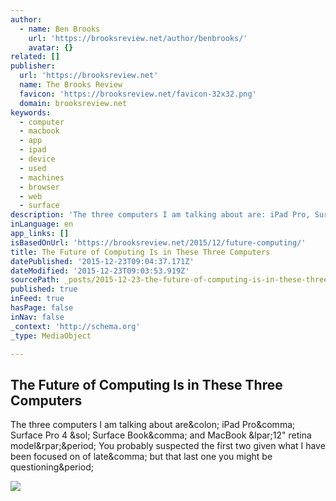 ```yaml
---
author:
  - name: Ben Brooks
    url: 'https://brooksreview.net/author/benbrooks/'
    avatar: {}
related: []
publisher:
  url: 'https://brooksreview.net'
  name: The Brooks Review
  favicon: 'https://brooksreview.net/favicon-32x32.png'
  domain: brooksreview.net
keywords:
  - computer
  - macbook
  - app
  - ipad
  - device
  - used
  - machines
  - browser
  - web
  - surface
description: 'The three computers I am talking about are: iPad Pro, Surface Pro 4 / Surface Book, and MacBook (12" retina model). You probably suspected the first two given what I have been focused on of late, but that last one you might be questioning.'
inLanguage: en
app_links: []
isBasedOnUrl: 'https://brooksreview.net/2015/12/future-computing/'
title: The Future of Computing Is in These Three Computers
datePublished: '2015-12-23T09:04:37.171Z'
dateModified: '2015-12-23T09:03:53.919Z'
sourcePath: _posts/2015-12-23-the-future-of-computing-is-in-these-three-computers.md
published: true
inFeed: true
hasPage: false
inNav: false
_context: 'http://schema.org'
_type: MediaObject

---
```

<article style=""><h1>The Future of Computing Is in These Three Computers</h1><p>The three computers I am talking about are&amp;colon; iPad Pro&amp;comma; Surface Pro 4 &amp;sol; Surface Book&amp;comma; and MacBook &amp;lpar;12" retina model&amp;rpar;&amp;period; You probably suspected the first two given what I have been focused on of late&amp;comma; but that last one you might be questioning&amp;period;</p><img src="https://f3a98a5aca88d28ed629-2f664c0697d743fb9a738111ab4002bd.ssl.cf1.rackcdn.com/Photo-2015-12-18-11-19-CAVAsWpzZ6h.jpg" /></article>